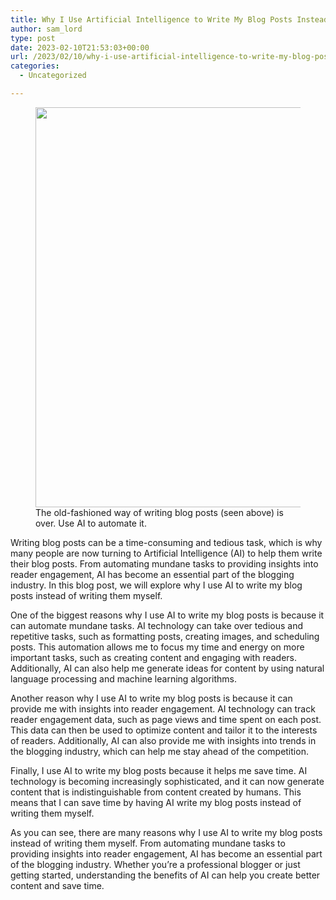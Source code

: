 ```yaml
---
title: Why I Use Artificial Intelligence to Write My Blog Posts Instead of Writing Them Myself
author: sam_lord
type: post
date: 2023-02-10T21:53:03+00:00
url: /2023/02/10/why-i-use-artificial-intelligence-to-write-my-blog-posts-instead-of-writing-them-myself/
categories:
  - Uncategorized

---
```

<figure class="wp-block-image size-full"><img decoding="async" loading="lazy" width="960" height="640" src="https://www.sparksammy.com/wp-content/uploads/2023/02/0fdbd8da-77dd-4a22-b2a5-5911bd170da3.jpg" alt="" class="wp-image-405" srcset="https://www.sparksammy.com/wp-content/uploads/2023/02/0fdbd8da-77dd-4a22-b2a5-5911bd170da3.jpg 960w, https://www.sparksammy.com/wp-content/uploads/2023/02/0fdbd8da-77dd-4a22-b2a5-5911bd170da3-300x200.jpg 300w, https://www.sparksammy.com/wp-content/uploads/2023/02/0fdbd8da-77dd-4a22-b2a5-5911bd170da3-768x512.jpg 768w" sizes="(max-width: 960px) 100vw, 960px" /><figcaption class="wp-element-caption">The old-fashioned way of writing blog posts (seen above) is over. Use AI to automate it.</figcaption></figure> 

Writing blog posts can be a time-consuming and tedious task, which is why many people are now turning to Artificial Intelligence (AI) to help them write their blog posts. From automating mundane tasks to providing insights into reader engagement, AI has become an essential part of the blogging industry. In this blog post, we will explore why I use AI to write my blog posts instead of writing them myself.

One of the biggest reasons why I use AI to write my blog posts is because it can automate mundane tasks. AI technology can take over tedious and repetitive tasks, such as formatting posts, creating images, and scheduling posts. This automation allows me to focus my time and energy on more important tasks, such as creating content and engaging with readers. Additionally, AI can also help me generate ideas for content by using natural language processing and machine learning algorithms.

Another reason why I use AI to write my blog posts is because it can provide me with insights into reader engagement. AI technology can track reader engagement data, such as page views and time spent on each post. This data can then be used to optimize content and tailor it to the interests of readers. Additionally, AI can also provide me with insights into trends in the blogging industry, which can help me stay ahead of the competition.

Finally, I use AI to write my blog posts because it helps me save time. AI technology is becoming increasingly sophisticated, and it can now generate content that is indistinguishable from content created by humans. This means that I can save time by having AI write my blog posts instead of writing them myself.

As you can see, there are many reasons why I use AI to write my blog posts instead of writing them myself. From automating mundane tasks to providing insights into reader engagement, AI has become an essential part of the blogging industry. Whether you’re a professional blogger or just getting started, understanding the benefits of AI can help you create better content and save time.